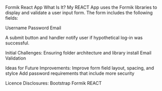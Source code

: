 Formik React App 
What Is It?
My REACT App uses the Formik libraries to display and validate a user input form.  The form includes the following fields:

Username
Password
Email

A submit button and handler notify user if hypothetical log-in was successful.


Initial Challenges:
Ensuring folder architecture and library install
Email Validation

Ideas for Future Improvements:
Improve form field layout, spacing, and stylce
Add password requirements that include more security


Licence Disclosures:
Bootstrap
Formik
REACT

